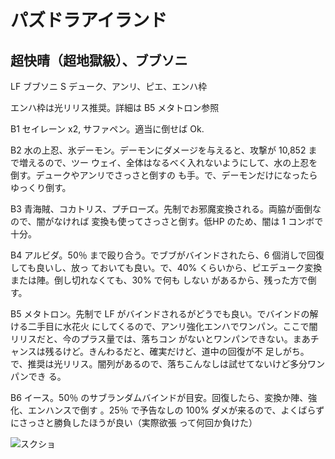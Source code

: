 # パズドラアイランド 

## 超快晴（超地獄級）、ブブソニ

LF ブブソニ
S デューク、アンリ、ピエ、エンハ枠

エンハ枠は光リリス推奨。詳細は B5 メタトロン参照

B1 セイレーン x2, サファペン。適当に倒せば Ok.

B2 水の上忍、氷デーモン。デーモンにダメージを与えると、攻撃が 10,852 まで増えるので、ツー
ウェイ、全体はなるべく入れないようにして、水の上忍を倒す。デュークやアンリでさっさと倒すの
も手。で、デーモンだけになったらゆっくり倒す。

B3 青海賊、コカトリス、プチローズ。先制でお邪魔変換される。両脇が面倒なので、闇がなければ
変換も使ってさっさと倒す。低HP のため、闇は 1 コンボで十分。

B4 アルビダ。50％ まで殴り合う。でブブがバインドされたら、6 個消しで回復しても良いし、放っ
ておいても良い。で、40% くらいから、ピエデューク変換または陣。倒し切れなくても、30% で何も
しない があるから、残った方で倒す。

B5 メタトロン。先制で LF がバインドされるがどうでも良い。でバインドの解ける二手目に水花火
にしてくるので、アンリ強化エンハでワンパン。ここで闇リリスだと、今のプラス量では、落ちコン
がないとワンパンできない。まあチャンスは残るけど。きんわるだと、確実だけど、道中の回復が不
足しがち。で、推奨は光リリス。闇列があるので、落ちこんなしは試せてないけど多分ワンパンでき
る。

B6 イース。50％ のサブランダムバインドが目安。回復したら、変換か陣、強化、エンハンスで倒す
。25％ で予告なしの 100% ダメが来るので、よくばらずにさっさと勝負したほうが良い（実際欲張
って何回か負けた）

![スクショ](http://i.imgur.com/XBWsmool.jpg )

<!-- vim: set tw=90 filetype=markdown : -->

